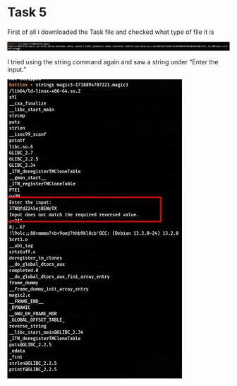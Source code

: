 # Task 5

First of all i downloaded the Task file and checked what type of file it is

![image](https://github.com/gr33pp/BattleX/blob/main/Assets/reverse-2.png)

I tried using the string command again and saw a string under “Enter the input.”

![image](https://github.com/gr33pp/BattleX/blob/main/Assets/rev3.png)

